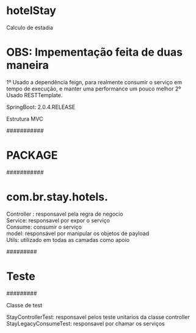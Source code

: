# hotelStay
Calculo de estadia

# OBS: Impementação feita de duas maneira
1º Usado a dependência feign, para realmente consumir o serviço em tempo de execução, e manter uma performance um pouco melhor                   2º Usado RESTTemplate.

SpringBoot: 2.0.4.RELEASE

Estrutura MVC

###########
# PACKAGE #
###########

# com.br.stay.hotels.
Controller : responsavel pela regra de negocio                                                                                               
Service: responsavel por expor o serviço                                                                                            
                                                                                                                                      Consume: consumir o serviço                                                                                                                                  
model: responsável por manipular os objetos de payload                                                                                      
Utils:  utilizado em todas as camadas como apoio


#########
# Teste #
#########

Classe de test   

StayControllerTest: responsavel pelos teste unitarios da classe controller                                                                  StayLegacyConsumeTest: responsavel por chamar os serviços 
